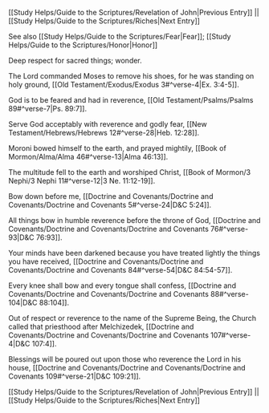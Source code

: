 [[Study Helps/Guide to the Scriptures/Revelation of John|Previous Entry]]  ||  [[Study Helps/Guide to the Scriptures/Riches|Next Entry]]

 See also [[Study Helps/Guide to the Scriptures/Fear|Fear]]; [[Study Helps/Guide to the Scriptures/Honor|Honor]]

 Deep respect for sacred things; wonder.

 The Lord commanded Moses to remove his shoes, for he was standing on holy ground, [[Old Testament/Exodus/Exodus 3#^verse-4|Ex. 3:4-5]].

 God is to be feared and had in reverence, [[Old Testament/Psalms/Psalms 89#^verse-7|Ps. 89:7]].

 Serve God acceptably with reverence and godly fear, [[New Testament/Hebrews/Hebrews 12#^verse-28|Heb. 12:28]].

 Moroni bowed himself to the earth, and prayed mightily, [[Book of Mormon/Alma/Alma 46#^verse-13|Alma 46:13]].

 The multitude fell to the earth and worshiped Christ, [[Book of Mormon/3 Nephi/3 Nephi 11#^verse-12|3 Ne. 11:12-19]].

 Bow down before me, [[Doctrine and Covenants/Doctrine and Covenants/Doctrine and Covenants 5#^verse-24|D&C 5:24]].

 All things bow in humble reverence before the throne of God, [[Doctrine and Covenants/Doctrine and Covenants/Doctrine and Covenants 76#^verse-93|D&C 76:93]].

 Your minds have been darkened because you have treated lightly the things you have received, [[Doctrine and Covenants/Doctrine and Covenants/Doctrine and Covenants 84#^verse-54|D&C 84:54-57]].

 Every knee shall bow and every tongue shall confess, [[Doctrine and Covenants/Doctrine and Covenants/Doctrine and Covenants 88#^verse-104|D&C 88:104]].

 Out of respect or reverence to the name of the Supreme Being, the Church called that priesthood after Melchizedek, [[Doctrine and Covenants/Doctrine and Covenants/Doctrine and Covenants 107#^verse-4|D&C 107:4]].

 Blessings will be poured out upon those who reverence the Lord in his house, [[Doctrine and Covenants/Doctrine and Covenants/Doctrine and Covenants 109#^verse-21|D&C 109:21]].

[[Study Helps/Guide to the Scriptures/Revelation of John|Previous Entry]]  ||  [[Study Helps/Guide to the Scriptures/Riches|Next Entry]]